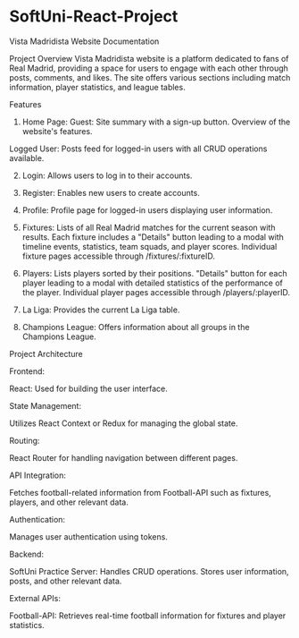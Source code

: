 # SoftUni-React-Project

Vista Madridista Website Documentation

Project Overview
Vista Madridista website is a platform dedicated to fans of Real Madrid, providing a space for users to engage with each other through posts, comments, and likes. The site offers various sections including match information, player statistics, and league tables.

Features

1. Home Page:
   Guest:
   Site summary with a sign-up button.
   Overview of the website's features.

Logged User:
Posts feed for logged-in users with all CRUD operations available.

2. Login:
   Allows users to log in to their accounts.

3. Register:
   Enables new users to create accounts.

4. Profile:
   Profile page for logged-in users displaying user information.

5. Fixtures:
   Lists of all Real Madrid matches for the current season with results.
   Each fixture includes a "Details" button leading to a modal with timeline events, statistics, team squads, and player scores.
   Individual fixture pages accessible through /fixtures/:fixtureID.

6. Players:
   Lists players sorted by their positions.
   "Details" button for each player leading to a modal with detailed statistics of the performance of the player.
   Individual player pages accessible through /players/:playerID.

7. La Liga:
   Provides the current La Liga table.

8. Champions League:
   Offers information about all groups in the Champions League.

Project Architecture

Frontend:

React: Used for building the user interface.

State Management:

Utilizes React Context or Redux for managing the global state.

Routing:

React Router for handling navigation between different pages.

API Integration:

Fetches football-related information from Football-API such as fixtures, players, and other relevant data.

Authentication:

Manages user authentication using tokens.

Backend:

SoftUni Practice Server:
Handles CRUD operations.
Stores user information, posts, and other relevant data.

External APIs:

Football-API: Retrieves real-time football information for fixtures and player statistics.
